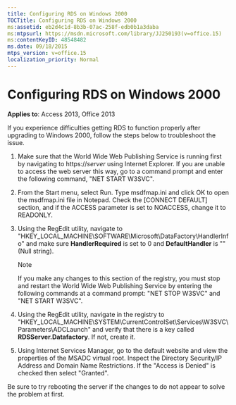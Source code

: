 ```yaml
---
title: Configuring RDS on Windows 2000
TOCTitle: Configuring RDS on Windows 2000
ms:assetid: eb2d4c1d-8b3b-07ac-258f-edb0b1a3daba
ms:mtpsurl: https://msdn.microsoft.com/library/JJ250193(v=office.15)
ms:contentKeyID: 48548482
ms.date: 09/18/2015
mtps_version: v=office.15
localization_priority: Normal
---
```


# Configuring RDS on Windows 2000


**Applies to**: Access 2013, Office 2013

If you experience difficulties getting RDS to function properly after upgrading to Windows 2000, follow the steps below to troubleshoot the issue.

1.  Make sure that the World Wide Web Publishing Service is running first by navigating to https://*server* using Internet Explorer. If you are unable to access the web server this way, go to a command prompt and enter the following command, "NET START W3SVC".

2.  From the Start menu, select Run. Type msdfmap.ini and click OK to open the msdfmap.ini file in Notepad. Check the \[CONNECT DEFAULT\] section, and if the ACCESS parameter is set to NOACCESS, change it to READONLY.

3.  Using the RegEdit utility, navigate to "HKEY\_LOCAL\_MACHINE\\SOFTWARE\\Microsoft\\DataFactory\\HandlerInfo" and make sure **HandlerRequired** is set to 0 and **DefaultHandler** is "" (Null string).
    
    > [!NOTE]
    > If you make any changes to this section of the registry, you must stop and restart the World Wide Web Publishing Service by entering the following commands at a command prompt: "NET STOP W3SVC" and "NET START W3SVC".

4.  Using the RegEdit utility, navigate in the registry to "HKEY\_LOCAL\_MACHINE\\SYSTEM\\CurrentControlSet\\Services\\W3SVC\\Parameters\\ADCLaunch" and verify that there is a key called **RDSServer.Datafactory**. If not, create it.

5.  Using Internet Services Manager, go to the default website and view the properties of the MSADC virtual root. Inspect the Directory Security/IP Address and Domain Name Restrictions. If the "Access is Denied" is checked then select "Granted".

Be sure to try rebooting the server if the changes to do not appear to solve the problem at first.

